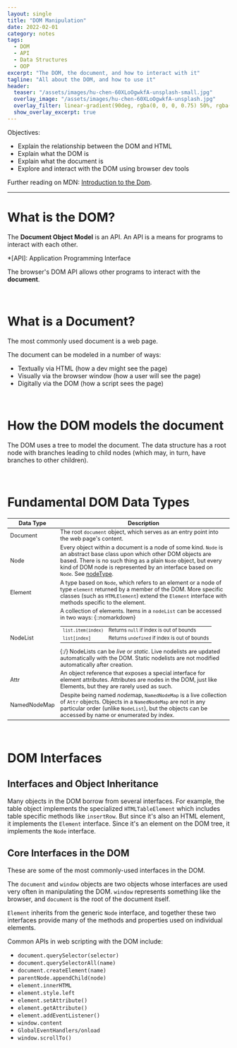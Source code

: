 ```yaml
---
layout: single
title: "DOM Manipulation"
date: 2022-02-01
category: notes
tags:
  - DOM
  - API
  - Data Structures
  - OOP
excerpt: "The DOM, the document, and how to interact with it"
tagline: "All about the DOM, and how to use it"
header:
  teaser: "/assets/images/hu-chen-60XLoOgwkfA-unsplash-small.jpg"
  overlay_image: "/assets/images/hu-chen-60XLoOgwkfA-unsplash.jpg"
  overlay_filter: linear-gradient(90deg, rgba(0, 0, 0, 0.75) 50%, rgba(0, 0, 0, 0.25))
  show_overlay_excerpt: true
---
```


Objectives:
 - Explain the relationship between the DOM and HTML
 - Explain what the DOM is
 - Explain what the document is
 - Explore and interact with the DOM using browser dev tools

Further reading on MDN: [Introduction to the Dom](https://developer.mozilla.org/en-US/docs/Web/API/Document_Object_Model/Introduction).

<hr>

# What is the DOM?

The **Document Object Model** is an API.
An API is a means for programs to interact with each other.

*[API]: Application Programming Interface

The browser's DOM API allows other programs to interact with the **document**.

<br>

# What is a Document?

The most commonly used document is a web page.

The document can be modeled in a number of ways:
 - Textually via HTML (how a dev might see the page)
 - Visually via the browser window (how a user will see the page)
 - Digitally via the DOM (how a script sees the page)

<br>

# How the DOM models the document

The DOM uses a tree to model the document.
The data structure has a root node with branches leading to child nodes (which may, in turn, have branches to other children).

<br>

# Fundamental DOM Data Types

<!-- Default font size is .75em -->
<style>table {font-size: 0.9em;}</style>

| Data Type | Description |
| --- | --- |
| Document | The root `document` object, which serves as an entry point into the web page's content. |
| Node | Every object within a document is a node of some kind. `Node` is an abstract base class upon which other DOM objects are based. There is no such thing as a plain `Node` object, but every kind of DOM node is represented by an interface based on `Node`. See [nodeType](https://developer.mozilla.org/en-US/docs/Web/API/Node/nodeType). |
| Element | A type based on `Node`, which refers to an element or a node of type `element` returned by a member of the DOM. More specific classes (such as `HTMLElement`) extend the `Element` interface with methods specific to the element. |
| NodeList | A collection of elements. Items in a `nodeList` can be accessed in two ways: {::nomarkdown}<table><tr><td><code>list.item(index)</code></td><td>Returns `null` if index is out of bounds</td></tr><tr><td><code>list[index]</code></td><td>Returns `undefined` if index is out of bounds</td></tr></table>{:/} NodeLists can be _live_ or _static_. Live nodelists are updated automatically with the DOM. Static nodelists are not modified automatically after creation. |
| Attr | An object reference that exposes a special interface for element attributes. Attributes are nodes in the DOM, just like Elements, but they are rarely used as such. |
| NamedNodeMap | Despite being named *node*map, `NamedNodeMap` is a live collection of `Attr` objects. Objects in a `NamedNodeMap` are not in any particular order (unlike `NodeList`), but the objects can be accessed by name or enumerated by index. |

<br>

# DOM Interfaces

## Interfaces and Object Inheritance

Many objects in the DOM borrow from several interfaces. For example, the table object implements the specialized `HTMLTableElement` which includes table specific methods like `insertRow`. But since it's also an HTML element, it implements the `Element` interface. Since it's an element on the DOM tree, it implements the `Node` interface.

## Core Interfaces in the DOM

These are some of the most commonly-used interfaces in the DOM.

The `document` and `window` objects are two objects whose interfaces are used very often in manipulating the DOM. `window` represents something like the browser, and `document` is the root of the document itself.

`Element` inherits from the generic `Node` interface, and together these two interfaces provide many of the methods and properties used on individual elements.

Common APIs in web scripting with the DOM include:
 - `document.querySelector(selector)`
 - `document.querySelectorAll(name)`
 - `document.createElement(name)`
 - `parentNode.appendChild(node)`
 - `element.innerHTML`
 - `element.style.left`
 - `element.setAttribute()`
 - `element.getAttribute()`
 - `element.addEventListener()`
 - `window.content`
 - `GlobalEventHandlers/onload`
 - `window.scrollTo()`